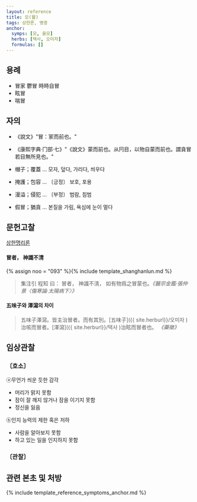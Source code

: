 ```yaml
---
layout: reference
title: 모(冒)
tags: 상한론, 병증
anchor:
  symps: [모, 울모]
  herbs: [택사, 오미자]
  formulas: []
---
```



## 용례

* 冒家 鬱冒 時時自冒
* 眩冒
* 喘冒

## 자의

* 《說文》"冒：冡而前也。"
* 《康熙字典·冂部·七》"《說文》蒙而前也。从冃目，以物自蒙而前也。謂貪冒若目無所見也。"

* 帽子；覆蓋 ... 모자, 덮다, 가리다, 씌우다
* 掩護；包容 ... 〔긍정〕 보호, 포용
* 漫溢；侵犯 ... 〔부정〕 범람, 침범
* 假冒；猶貪 ... 본질을 가림, 욕심에 눈이 멀다


## 문헌고찰

[상한명리론]({{site.baseurl}}/reference/Books/Etc/상한명리론#울모)

#### 冒者， 神識不清

{% assign noo = "093" %}{% include template_shanghanlun.md %}
> 集注引 程知 曰： 冒者， 神識不淸， 如有物爲之冒蒙也。_《醫宗金鑑‧張仲景〈傷寒論‧太陽病下〉》_

#### 五味子와 澤瀉의 차이

> 五味子澤瀉。皆主治冒者。而有其別。[五味子]({{ site.herburl}}/오미자 )治咳而冒者。[澤瀉]({{ site.herburl}}/택사 )治眩而冒者也。 _《藥徵》_


## 임상관찰

### 〔호소〕

ⓐ무언가 씌운 듯한 감각
* 머리가 맑지 못함
* 잠이 잘 깨지 않거나 잠을 이기지 못함
* 정신을 잃음

ⓑ인지 능력의 제한 혹은 저하
* 사람을 알아보지 못함
* 하고 있는 일을 인지하지 못함

### 〔관찰〕




## 관련 본초 및 처방


{% include template_reference_symptoms_anchor.md %}
